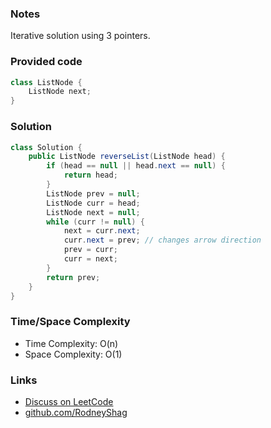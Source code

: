 ### Notes

Iterative solution using 3 pointers.

### Provided code

```java
class ListNode {
    ListNode next;
}
```

### Solution

```java
class Solution {
    public ListNode reverseList(ListNode head) {
        if (head == null || head.next == null) {
            return head;
        }
        ListNode prev = null;
        ListNode curr = head;
        ListNode next = null;
        while (curr != null) {
            next = curr.next;
            curr.next = prev; // changes arrow direction
            prev = curr;
            curr = next;
        }
        return prev;
    }
}
```

### Time/Space Complexity

- Time Complexity: O(n)
- Space Complexity: O(1)

### Links

- [Discuss on LeetCode](https://leetcode.com/problems/reverse-linked-list/discuss/304467)
- [github.com/RodneyShag](https://github.com/RodneyShag)
